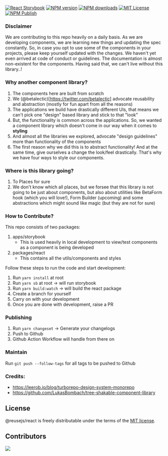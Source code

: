 [![React Storybook][view-storybook-image]][view-storybook-url]
[![NPM version][npm-version-image]][npm-url]
[![NPM downloads][npm-downloads-image]][npm-downloads-url]
[![MIT License][license-image]][license-url]
[![NPM Publish][npm-publish-action-image]][npm-publish-action-url]

### Disclaimer

We are contributing to this repo heavily on a daily basis. As we are developing components, we are learning new things and updating the spec constantly. So, in case you opt to use some of the components in your projects, please keep yourself updated with the changes. We haven't yet even arrived at code of conduct or guidelines. The documentation is almost non-existent for the components. Having said that, we can't live without this library..!

### Why another component library?

1. The components here are built from scratch
2. We (@betalectic)[https://twitter.com/betalectic] advocate reusability and abstraction (mostly for fun apart from all the reasons)
3. The applications we build have drastically different UIs, that means we can't pick one "design" based library and stick to that "look"
4. But, the functionality is common across the applications. So, we wanted a component library which doesn't come in our way when it comes to **styling**
5. And almost all the libraries we explored, advocate "design guidelines" more than functionality of the components
6. The first reason why we did this is to abstract functionality! And at the same time, give ourselves a change the look/feel drastically. That's why we have four ways to style our components.

### Where is this library going?

1. To Places for sure
2. We don't know which all places, but we forsee that this library is not going to be just about components, but also about utilities like BetaForm hook (which you will love!), Form Builder (upcoming) and some abstractions which might sound like magic (but they are not for sure)

### How to Contribute?

This repo consists of two packages:

1. apps/storybook
   - This is used heavily in local development to view/test components as a component is being developed
2. packages/react
   - This contains all the utils/components and styles

Follow these steps to run the code and start development:

1. Run `yarn install` at root
1. Run `yarn sb` at root -> will run storybook
1. Run `yarn build:watch` -> will build the react package
1. Create a branch for yourself
1. Carry on with your development
1. Once you are done with development, raise a PR

### Publishing

1. Run `yarn changeset` -> Generate your changelogs
2. Push to Github
3. Github Action Workflow will handle from there on

### Maintain

Run `git push --follow-tags` for all tags to be pushed to Github

### Credits:

- https://leerob.io/blog/turborepo-design-system-monorepo
- https://github.com/LukasBombach/tree-shakable-component-library

## License

@reusejs/react is freely distributable under the terms of the [MIT license][license-url].

[license-image]: https://img.shields.io/badge/license-MIT-blue.svg?style=flat
[license-url]: LICENSE
[npm-url]: https://npmjs.org/package/@reusejs/react
[npm-version-image]: https://img.shields.io/npm/v/@reusejs/react.svg?style=flat
[npm-downloads-image]: https://img.shields.io/npm/dm/@reusejs/react.svg?style=flat
[npm-downloads-url]: https://npmcharts.com/compare/@reusejs/react?minimal=true
[npm-publish-action-image]: https://github.com/reusejs/react/actions/workflows/release.yml/badge.svg
[npm-publish-action-url]: https://github.com/reusejs/react/actions/workflows/release.yml
[view-storybook-image]: https://img.shields.io/badge/View-Storybook-F59E0B.svg
[view-storybook-url]: https://react.reusejs.org

## Contributors

<a href="https://github.com/reusejs/react/graphs/contributors">
  <img src="https://contrib.rocks/image?repo=reusejs/react" />
</a>
